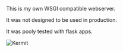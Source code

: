 This is my own WSGI compatible webserver.

It was not designed to be used in production.

It was pooly tested with flask apps.

![Kermit](https://media.tenor.com/images/23fa9efc5ad0b4569392276e4488621c/tenor.gif)